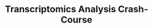 ---
title: "Transcriptomics Analysis Crash-Course"
published: false
description: "Brief crash course on transcriptomics analysis (GWAS) with R and command line maybe python?"
---